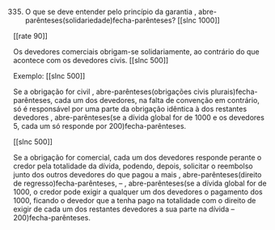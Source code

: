 335. O que se deve entender pelo princípio da garantia , abre-parênteses(solidariedade)fecha-parênteses?
[[slnc 1000]]

[[rate 90]]

Os devedores comerciais obrigam-se solidariamente, ao contrário do que acontece com os devedores civis.
[[slnc 500]]

Exemplo:
[[slnc 500]]

Se a obrigação for civil , abre-parênteses(obrigações civis plurais)fecha-parênteses, cada um dos devedores, na falta de convenção em contrário, só é responsável por uma parte da obrigação idêntica à dos restantes devedores , abre-parênteses(se a dívida global for de 1000  e os devedores 5, cada um só responde por 200)fecha-parênteses.

[[slnc 500]]

Se a obrigação for comercial, cada um dos
devedores responde perante o credor pela totalidade da dívida, podendo, depois, solicitar o reembolso
junto dos outros devedores do que pagou a mais , abre-parênteses(direito de regresso)fecha-parênteses, – , abre-parênteses(se a dívida global for de 1000, o
credor pode exigir a qualquer um dos devedores o pagamento dos 1000, ficando o devedor que a tenha
pago na totalidade com o direito de exigir de cada um dos restantes devedores a sua parte na dívida – 200)fecha-parênteses.
